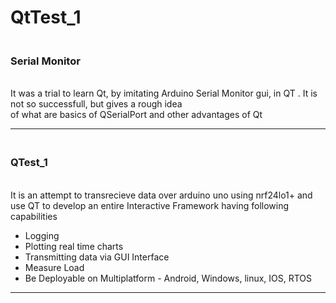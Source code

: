 # QtTest_1

<h3><br> Serial Monitor </h3>
<br> It was a trial to learn Qt, by imitating Arduino Serial Monitor gui, in QT . It is not so successfull, but gives a rough idea <br>
of what are basics of QSerialPort and other advantages of Qt

<hr>
<h3><br> QTest_1</h3>
<br> It is an attempt to transrecieve data over arduino uno using nrf24lo1+ and use QT to develop an entire Interactive Framework
having following capabilities
  <ul>
  <li>Logging </li>
  <li> Plotting real time charts </li>
  <li> Transmitting data via GUI Interface </li>
  <li> Measure Load </li>
  <li> Be Deployable on Multiplatform - Android, Windows, linux, IOS, RTOS</li>
  </ul>
  <hr>
